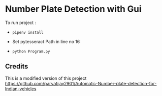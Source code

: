 # Number Plate Detection with Gui

To run project :
 + `pipenv install`
 
 + Set pytesseract Path in line no 16
 
 + `python Program.py`
 
 
 ## Credits
 This is a modified version of this project https://github.com/parvatijay2901/Automatic-Number-plate-detection-for-Indian-vehicles
